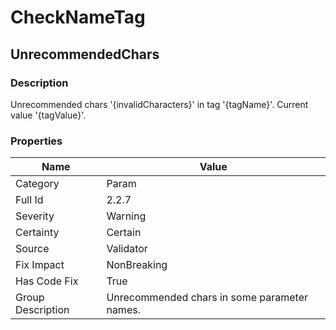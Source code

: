 ﻿---  
uid: Validator_2_2_7  
---

# CheckNameTag

## UnrecommendedChars

### Description

Unrecommended chars '{invalidCharacters}' in tag '{tagName}'. Current value '{tagValue}'.

### Properties

| Name              | Value                                        |
| ----------------- | -------------------------------------------- |
| Category          | Param                                        |
| Full Id           | 2.2.7                                        |
| Severity          | Warning                                      |
| Certainty         | Certain                                      |
| Source            | Validator                                    |
| Fix Impact        | NonBreaking                                  |
| Has Code Fix      | True                                         |
| Group Description | Unrecommended chars in some parameter names. |
